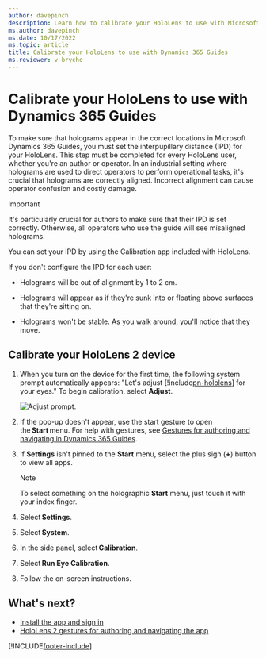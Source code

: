 ```yaml
---
author: davepinch
description: Learn how to calibrate your HoloLens to use with Microsoft Dynamics 365 Guides.
ms.author: davepinch
ms.date: 10/17/2022
ms.topic: article
title: Calibrate your HoloLens to use with Dynamics 365 Guides
ms.reviewer: v-brycho
---
```


# Calibrate your HoloLens to use with Dynamics 365 Guides

To make sure that holograms appear in the correct locations in Microsoft Dynamics 365 Guides, you must set the interpupillary distance (IPD) for your HoloLens. This step must be completed for every HoloLens user, whether you're an author or operator. In an industrial setting where holograms are used to direct operators to perform operational tasks, it's crucial that holograms are correctly aligned. Incorrect alignment can cause operator confusion and costly damage. 

> [!IMPORTANT]
> It's particularly crucial for authors to make sure that their IPD is set correctly. Otherwise, all operators who use the guide will see misaligned holograms.

You can set your IPD by using the Calibration app included with HoloLens. 

If you don't configure the IPD for each user:

- Holograms will be out of alignment by 1 to 2 cm.

- Holograms will appear as if they're sunk into or floating above surfaces that they're sitting on.

- Holograms won't be stable. As you walk around, you'll notice that they move.

## Calibrate your HoloLens 2 device

1. When you turn on the device for the first time, the following system prompt automatically appears: "Let's adjust [!include[pn-hololens](../includes/pn-hololens.md)] for your eyes." To begin calibration, select **Adjust**.

    ![Adjust prompt.](media/adjust-prompt-HL2-calibration.png "Adjust prompt")

2. If the pop-up doesn't appear, use the start gesture to open the **Start** menu. For help with gestures, see [Gestures for authoring and navigating in Dynamics 365 Guides](authoring-gestures-HL2.md).

3. If **Settings** isn't pinned to the **Start** menu, select the plus sign (**+**) button to view all apps.

    > [!NOTE]
    > To select something on the holographic **Start** menu, just touch it with your index finger.

4. Select **Settings**.

5. Select **System**.

6. In the side panel, select **Calibration**.

7. Select **Run Eye Calibration**.

8. Follow the on-screen instructions.

## What's next?

- [Install the app and sign in](hololens-app-install-sign-in.md)
- [HoloLens 2 gestures for authoring and navigating the app](authoring-gestures-HL2.md)

[!INCLUDE[footer-include](../includes/footer-banner.md)]
